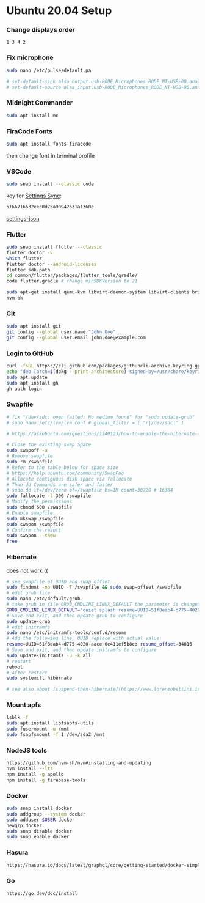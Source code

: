 # Ubuntu 20.04 Setup

### Change displays order

`1 3 4 2`

### Fix microphone

```bash
sudo nano /etc/pulse/default.pa

# set-default-sink alsa_output.usb-RODE_Microphones_RODE_NT-USB-00.analog-stereo
# set-default-source alsa_input.usb-RODE_Microphones_RODE_NT-USB-00.analog-stereo
```

### Midnight Commander

```bash
sudo apt install mc
```

### FiraCode Fonts

```bash
sudo apt install fonts-firacode
```

then change font in terminal profile

### VSCode

```bash
sudo snap install --classic code
```

key for [Settings Sync](https://marketplace.visualstudio.com/items?itemName=Shan.code-settings-sync):
```bash
5166716632eec0d75a90942631a1360e
```

[settings-json](https://gist.github.com/comerc/5166716632eec0d75a90942631a1360e#file-settings-json)

### Flutter

```bash
sudo snap install flutter --classic
flutter doctor -v
which flutter
flutter doctor --android-licenses
flutter sdk-path
cd common/flutter/packages/flutter_tools/gradle/
code flutter.gradle # change minSDKVersion to 21

sudo apt-get install qemu-kvm libvirt-daemon-system libvirt-clients bridge-utils
kvm-ok
```

### Git

```bash
sudo apt install git
git config --global user.name "John Doe"
git config --global user.email john.doe@example.com
```

### Login to GitHub

```bash
curl -fsSL https://cli.github.com/packages/githubcli-archive-keyring.gpg | sudo dd of=/usr/share/keyrings/githubcli-archive-keyring.gpg
echo "deb [arch=$(dpkg --print-architecture) signed-by=/usr/share/keyrings/githubcli-archive-keyring.gpg] https://cli.github.com/packages stable main" | sudo tee /etc/apt/sources.list.d/github-cli.list > /dev/null
sudo apt update
sudo apt install gh
gh auth login
```

### Swapfile

```bash
# fix "/dev/sdc: open failed: No medium found" for "sudo update-grub"
# sudo nano /etc/lvm/lvm.conf # global_filter = [ "r|/dev/sdc|" ]

# https://askubuntu.com/questions/1240123/how-to-enable-the-hibernate-option-in-ubuntu-20-04

# Close the existing swap Space
sudo swapoff -a
# Remove swapfile
sudo rm /swapfile
# Refer to the table below for space size
# https://help.ubuntu.com/community/SwapFaq
# Allocate contiguous disk space via fallocate
# Than dd Commands are safer and faster
# sudo dd if=/dev/zero of=/swapfile bs=1M count=30720 # 16384
sudo fallocate -l 30G /swapfile
# Modify the permissions
sudo chmod 600 /swapfile
# Enable swapfile
sudo mkswap /swapfile
sudo swapon /swapfile
# Confirm the result
sudo swapon --show
free
```

### Hibernate

does not work ((

```bash
# see swapfile of UUID and swap offset
sudo findmnt -no UUID -T /swapfile && sudo swap-offset /swapfile
# edit grub file
sudo nano /etc/default/grub
# take grub in file GRUB_CMDLINE_LINUX_DEFAULT the parameter is changed to the following form among UUID and resume_offset replace the value of with the output of the above two commands
GRUB_CMDLINE_LINUX_DEFAULT="quiet splash resume=UUID=51f8eab4-d775-4020-aace-0e411ef5b8ed resume_offset=34816"
# Save and exit, and then update grub to configure
sudo update-grub
# edit initramfs
sudo nano /etc/initramfs-tools/conf.d/resume
# Add the following line, UUID replace with actual value
resume=UUID=51f8eab4-d775-4020-aace-0e411ef5b8ed resume_offset=34816
# Save and exit, and then update initramfs to configure
sudo update-initramfs -u -k all
# restart
reboot
# After restart
sudo systemctl hibernate

# see also about [suspend-then-hibernate](https://www.lorenzobettini.it/2020/07/enabling-hibernation-on-ubuntu-20-04/)
```

### Mount apfs

```bash
lsblk -f
sudo apt install libfsapfs-utils
sudo fusermount -u /mnt
sudo fsapfsmount -f 1 /dev/sda2 /mnt
```

### NodeJS tools

```bash
https://github.com/nvm-sh/nvm#installing-and-updating
nvm install --lts
npm install -g apollo
npm install -g firebase-tools
```

### Docker

```bash
sudo snap install docker
sudo addgroup --system docker
sudo adduser $USER docker
newgrp docker
sudo snap disable docker
sudo snap enable docker
```

### Hasura

```bash
https://hasura.io/docs/latest/graphql/core/getting-started/docker-simple.html
```

### Go

```bash
https://go.dev/doc/install
```
